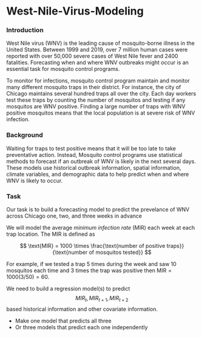 # West-Nile-Virus-Modeling

### __Introduction__

West Nile virus (WNV) is the leading cause of mosquito-borne illness in the United States. Between 1999 and 2019, over 7 million human cases were reported with over 50,000 severe cases of West Nile fever and 2400 fatalities. Forecasting when and where WNV outbreaks might occur is an essential task for mosquito control programs.

To monitor for infections, mosquito control program maintain and monitor many different mosquito traps in their district. For instance, the city of Chicago maintains several hundred traps all over the city. Each day workers test these traps by counting the number of mosquitos and testing if any mosquitos are WNV positive. Finding a large number of traps with WNV positive mosquitos means that the local population is at severe risk of WNV infection.

### __Background__

Waiting for traps to test positive means that it will be too late to take preventative action. Instead, Mosquito control programs use statistical methods to forecast if an outbreak of WNV is likely in the next several days. These models use historical outbreak information, spatial information, climate variables, and demographic data to help predict when and where WNV is likely to occur. 


### __Task__

Our task is to build a forecasting model to predict the prevelance of WNV across Chicago one, two, and three weeks in advance

We will model the average _minimum infection rate_ (MIR) each week at each trap location. The MIR is defined as


$$
\text{MIR} = 1000 \times \frac{\text{number of positive traps}}{\text{number of mosquitos tested}}
$$


For example, if we tested a trap 5 times during the week and saw 10 mosquitos each time and 3 times the trap was positive then $\text{MIR} = 1000 (3/50) = 60$.

We need to build a regression model(s) to predict $${MIR}_t, {MIR}_{t+1}, {MIR}_{t+2}$$ based historical information and other covariate information. 
 - Make one model that predicts all three
 - Or three models that predict each one independently


